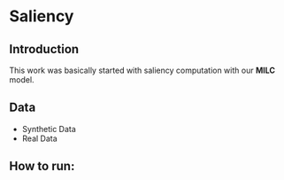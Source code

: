 # Saliency


## Introduction
This work was basically started with saliency computation with our **MILC** model. 


## Data

+ Synthetic Data
+ Real Data 


## How to run:
